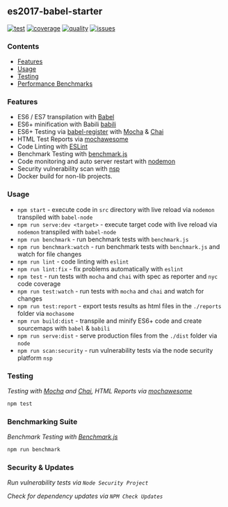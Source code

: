 ## es2017-babel-starter
[![test][test]][test-url] [![coverage][cover]][cover-url] [![quality][quality]][quality-url] [![issues][issues]][issues-url]


### Contents
- [Features](#Features)
- [Usage](#usage)
- [Testing](#testing)
- [Performance Benchmarks](#benchmarking-suite)


### Features
- ES6 / ES7 transpilation with [Babel][babel-url]
- ES6+ minification with Babili [babili][babili-url]
- ES6+ Testing via [babel-register][babel-register-url] with [Mocha][mocha-url] & [Chai][chai-url]
- HTML Test Reports via [mochawesome][mochawesome-url]
- Code Linting with [ESLint][eslint-url]
- Benchmark Testing with [benchmark.js][benchmark-url]
- Code monitoring and auto server restart with [nodemon][nodemon-url]
- Security vulnerability scan with [nsp][nsp-url]
- Docker build for non-lib projects.

### Usage

- `npm start` - execute code in `src` directory with live reload via `nodemon` transpiled with `babel-node`
- `npm run serve:dev <target>` - execute target code with live reload via `nodemon` transpiled with `babel-node`
- `npm run benchmark` - run benchmark tests with `benchmark.js`
- `npm run benchmark:watch` - run benchmark tests with `benchmark.js` and watch for file changes
- `npm run lint` - code linting with `eslint`
- `npm run lint:fix` - fix problems automatically with `eslint`
- `npm test` - run tests with `mocha` and `chai` with spec as reporter and `nyc` code coverage
- `npm run test:watch` - run tests with `mocha` and `chai` and watch for changes
- `npm run test:report` - export tests results as html files in the `./reports` folder via `mochasome`
- `npm run build:dist` - transpile and minify ES6+ code and create sourcemaps with `babel` & `babili`
- `npm run serve:dist` - serve production files from the `./dist` folder via `node`
- `npm run scan:security` - run vulnerability tests via the node security platform `nsp`

### Testing

_Testing with [Mocha][mocha-url] and [Chai][chai-url], HTML Reports via [mochawesome][mochawesome-url]_

```bash
npm test

```

### Benchmarking Suite

_Benchmark Testing with [Benchmark.js][benchmark-url]_

```bash
npm run benchmark

```

### Security & Updates

_Run vulnerability tests via `Node Security Project`_

_Check for dependency updates via `NPM Check Updates`_

[test]: https://circleci.com/gh/DeviantJS/es7-babel-starter.svg?style=svg
[test-url]: https://circleci.com/gh/DeviantJS/es7-babel-starter
[cover]: https://codecov.io/gh/DeviantJS/es7-babel-starter/branch/master/graph/badge.svg
[cover-url]: https://codecov.io/gh/DeviantJS/es7-babel-starter
[quality]: https://codeclimate.com/github/DeviantJS/es7-babel-starter/badges/gpa.svg
[quality-url]: https://codeclimate.com/github/DeviantJS/es7-babel-starter
[issues]: https://codeclimate.com/github/DeviantJS/es7-babel-starter/badges/issue_count.svg
[issues-url]: https://codeclimate.com/github/DeviantJS/es7-babel-starter
[babel-url]: https://github.com/babel/babel
[babili-url]: https://github.com/babel/babili
[babel-register-url]: https://github.com/babel/babel/tree/master/packages/babel-register
[mocha-url]: https://github.com/mochajs/mocha
[chai-url]: https://github.com/chaijs/chai
[mochawesome-url]: https://github.com/adamgruber/mochawesome
[eslint-url]: https://github.com/eslint/eslint
[benchmark-url]: https://github.com/bestiejs/benchmark.js
[nodemon-url]: https://github.com/remy/nodemon
[nsp-url]: https://github.com/nodesecurity/nsp
